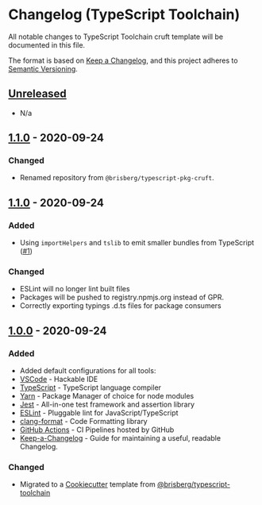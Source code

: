 
# Changelog (TypeScript Toolchain)
All notable changes to TypeScript Toolchain cruft template will be documented in this file.

The format is based on [Keep a Changelog](https://keepachangelog.com/en/1.0.0/),
and this project adheres to [Semantic Versioning](https://semver.org/spec/v2.0.0.html).

## [Unreleased]
- N/a



## [1.1.0] - 2020-09-24
### Changed
- Renamed repository from `@brisberg/typescript-pkg-cruft`.


## [1.1.0] - 2020-09-24
### Added
- Using `importHelpers` and `tslib` to emit smaller bundles from TypeScript ([#1](https://github.com/brisberg/typescript-toolchain/pull/1))

### Changed
- ESLint will no longer lint built files
- Packages will be pushed to registry.npmjs.org instead of GPR.
- Correctly exporting typings .d.ts files for package consumers


## [1.0.0] - 2020-09-24
### Added
- Added default configurations for all tools:
- [VSCode](https://code.visualstudio.com/) - Hackable IDE
- [TypeScript](https://www.typescriptlang.org/) - TypeScript language compiler
- [Yarn](https://yarnpkg.com/) - Package Manager of choice for node modules
- [Jest](https://jestjs.io/en/) - All-in-one test framework and assertion library
- [ESLint](https://eslint.org/) - Pluggable lint for JavaScript/TypeScript
- [clang-format](https://clang.llvm.org/) - Code Formatting library
- [GitHub Actions](https://github.com/features/actions) - CI Pipelines hosted by GitHub
- [Keep-a-Changelog](https://keepachangelog.com/en/1.0.0/) - Guide for maintaining a useful, readable Changelog.

### Changed
- Migrated to a [Cookiecutter](https://github.com/cookiecutter/cookiecutter) template from [@brisberg/typescript-toolchain](https://github.com/brisberg/typescript-toolchain)


[Unreleased]: https://github.com/brisberg/cruft-typescript-pkg/compare/v1.1.1...HEAD
[1.1.1]: https://github.com/brisberg/typescript-toolchain/compare/v1.1.0...v1.1.1
[1.1.0]: https://github.com/brisberg/typescript-toolchain/compare/v1.0.0...v1.1.0
[1.0.0]: https://github.com/brisberg/cruft-typescript-pkg/compare/v0.0.0...v1.0.0
[0.0.0]: https://github.com/brisberg/cruft-typescript-pkg/releases/tag/v0.0.0
